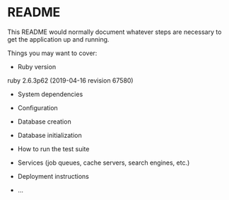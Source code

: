 # README

This README would normally document whatever steps are necessary to get the
application up and running.

Things you may want to cover:

* Ruby version

ruby 2.6.3p62 (2019-04-16 revision 67580)

* System dependencies

* Configuration

* Database creation

* Database initialization

* How to run the test suite

* Services (job queues, cache servers, search engines, etc.)

* Deployment instructions

* ...
